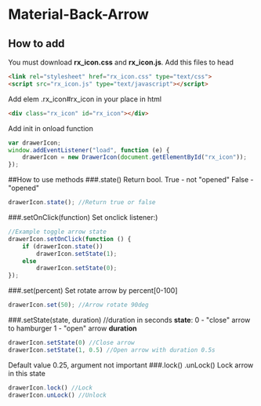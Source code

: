 # Material-Back-Arrow
## How to add
You must download **rx_icon.css** and **rx_icon.js**. Add this files to head
```html
<link rel="stylesheet" href="rx_icon.css" type="text/css">
<script src="rx_icon.js" type="text/javascript"></script>
```
Add elem .rx_icon#rx_icon in your place in html
```html
<div class="rx_icon" id="rx_icon"></div>
```
Add init in onload function
```javascript
var drawerIcon;
window.addEventListener("load", function (e) {
    drawerIcon = new DrawerIcon(document.getElementById("rx_icon"));
});
```
##How to use methods
###.state()
Return bool.
True - not "opened"
False - "opened"
```javascript
drawerIcon.state(); //Return true or false
```
###.setOnClick(function)
Set onclick listener:)
```javascript
//Example toggle arrow state
drawerIcon.setOnClick(function () {
    if (drawerIcon.state())
        drawerIcon.setState(1);
    else
        drawerIcon.setState(0);
});
```
###.set(percent)
Set rotate arrow by percent[0-100]
```javascript
drawerIcon.set(50); //Arrow rotate 90deg
```
###.setState(state, duration) //duration in seconds
**state**:
0 - "close" arrow to hamburger
1 - "open" arrow
**duration**
```javascript
drawerIcon.setState(0) //Close arrow
drawerIcon.setState(1, 0.5) //Open arrow with duration 0.5s
```
Default value 0.25, argument not important
###.lock() .unLock()
Lock arrow in this state
```javascript
drawerIcon.lock() //Lock
drawerIcon.unLock() //Unlock
```


